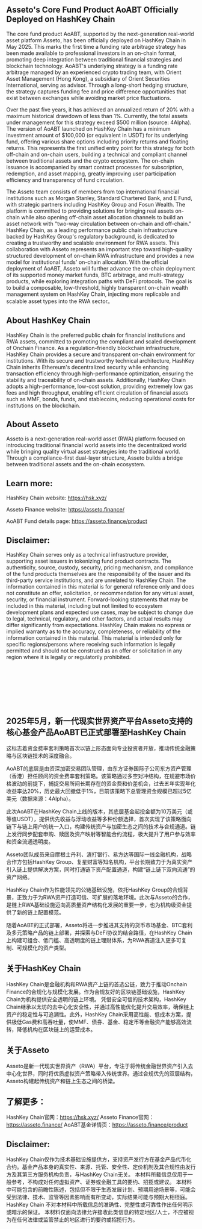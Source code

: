 ## Asseto's Core Fund Product AoABT Officially Deployed on HashKey Chain
The core fund product AoABT, supported by the next-generation real-world asset platform Asseto, has been officially deployed on HashKey Chain in May 2025. This marks the first time a funding rate arbitrage strategy has been made available to professional investors in an on-chain format, promoting deep integration between traditional financial strategies and blockchain technology.
AoABT's underlying strategy is a funding rate arbitrage managed by an experienced crypto trading team, with Orient Asset Management (Hong Kong), a subsidiary of Orient Securities International, serving as advisor. Through a long-short hedging structure, the strategy captures funding fee and price difference opportunities that exist between exchanges while avoiding market price fluctuations. 

Over the past five years, it has achieved an annualized return of 20% with a maximum historical drawdown of less than 1%. Currently, the total assets under management for this strategy exceed $500 million (source: 4Alpha).
The version of AoABT launched on HashKey Chain has a minimum investment amount of $100,000 (or equivalent in USDT) for its underlying fund, offering various share options including priority returns and floating returns. This represents the first unified entry point for this strategy for both off-chain and on-chain users, building a technical and compliant channel between traditional assets and the crypto ecosystem. The on-chain issuance is accompanied by smart contract processes for subscription, redemption, and asset mapping, greatly improving user participation efficiency and transparency of fund circulation.

The Asseto team consists of members from top international financial institutions such as Morgan Stanley, Standard Chartered Bank, and E Fund, with strategic partners including HashKey Group and Fosun Wealth. The platform is committed to providing solutions for bringing real assets on-chain while also opening off-chain asset allocation channels to build an asset network with "two-way circulation between on-chain and off-chain."
HashKey Chain, as a leading performance public chain infrastructure backed by HashKey Group's regulatory background, is dedicated to creating a trustworthy and scalable environment for RWA assets. This collaboration with Asseto represents an important step toward high-quality structured development of on-chain RWA infrastructure and provides a new model for institutional funds' on-chain allocation.
With the official deployment of AoABT, Asseto will further advance the on-chain deployment of its supported money market funds, BTC arbitrage, and multi-strategy products, while exploring integration paths with DeFi protocols. The goal is to build a composable, low-threshold, highly transparent on-chain wealth management system on HashKey Chain, injecting more replicable and scalable asset types into the RWA sector。

## About HashKey Chain
HashKey Chain is the preferred public chain for financial institutions and RWA assets, committed to promoting the compliant and scaled development of Onchain Finance. As a regulation-friendly blockchain infrastructure, HashKey Chain provides a secure and transparent on-chain environment for institutions.
With its secure and trustworthy technical architecture, HashKey Chain inherits Ethereum's decentralized security while enhancing transaction efficiency through high-performance optimization, ensuring the stability and traceability of on-chain assets. Additionally, HashKey Chain adopts a high-performance, low-cost solution, providing extremely low gas fees and high throughput, enabling efficient circulation of financial assets such as MMF, bonds, funds, and stablecoins, reducing operational costs for institutions on the blockchain.

## About Asseto
Asseto is a next-generation real-world asset (RWA) platform focused on introducing traditional financial world assets into the decentralized world while bringing quality virtual asset strategies into the traditional world. Through a compliance-first dual-layer structure, Asseto builds a bridge between traditional assets and the on-chain ecosystem.

## Learn more: 
HashKey Chain website: https://hsk.xyz/

Asseto Finance website: https://asseto.finance/

AoABT Fund details page: https://asseto.finance/product

## Disclaimer: 
HashKey Chain serves only as a technical infrastructure provider, supporting asset issuers in tokenizing fund product contracts. The authenticity, source, custody, security, pricing mechanism, and compliance of the fund products themselves are the responsibility of the issuer and its third-party service institutions, and are unrelated to HashKey Chain.
The information contained in this material is for general reference only and does not constitute an offer, solicitation, or recommendation for any virtual asset, security, or financial instrument.
Forward-looking statements that may be included in this material, including but not limited to ecosystem development plans and expected use cases, may be subject to change due to legal, technical, regulatory, and other factors, and actual results may differ significantly from expectations. HashKey Chain makes no express or implied warranty as to the accuracy, completeness, or reliability of the information contained in this material.
This material is intended only for specific regions/persons where receiving such information is legally permitted and should not be construed as an offer or solicitation in any region where it is legally or regulatorily prohibited.

<br></br>
<br></br>
<br></br>

## 2025年5月，新一代现实世界资产平台Asseto支持的核心基金产品AoABT已正式部署至HashKey Chain

这标志着资金费率套利策略首次以链上形态面向专业投资者开放，推动传统金融策略与区块链技术的深度融合。

AoABT的底层是由资深加密交易团队管理，由东方证券国际子公司东方资产管理（香港）担任顾问的资金费率套利策略。该策略通过多空对冲结构，在规避市场价格波动的前提下，捕捉交易所间长期存在的资金费和价差机会，过去五年实现年化收益率达20%，历史最大回撤低于1%，目前该策略下总管理资金规模已超过5亿美元（数据来源：4Alpha）。

此次AoABT在HashKey Chain上线的版本，其底层基金起投金额为10万美元（或等值USDT），提供优先收益与浮动收益等多种份额选择，首次实现了该策略面向链下与链上用户的统一入口，构建传统资产与加密生态之间的技术与合规通道。链上发行同步配套申购、赎回及资产映射等智能合约流程，极大提升了用户参与效率和资金流通透明度。

Asseto团队成员来自摩根士丹利、渣打银行、易方达等国际一线金融机构，战略合作方包括HashKey Group、复星财富等知名机构，平台长期致力于为真实资产引入链上提供解决方案，同时打通链下资产配置通道，构建“链上链下双向流通”的资产网络。

HashKey Chain作为性能领先的公链基础设施，依托HashKey Group的合规背景，正致力于为RWA资产打造可信、可扩展的落地环境。此次与Asseto的合作，是链上RWA基础设施迈向高质量资产结构化发展的重要一步，也为机构级资金提供了新的链上配置模范。

随着AoABT的正式部署，Asseto将进一步推进其支持的货币市场基金、BTC套利及多元策略产品的链上部署，并探索与DeFi协议的结合路径，在HashKey Chain上构建可组合、低门槛、高透明度的链上理财体系，为RWA赛道注入更多可复制、可规模化的资产类型。

## 关于HashKey Chain
HashKey Chain是金融机构和RWA资产上链的首选公链，致力于推动Onchain Finance的合规化与规模化发展。作为合规友好的区块链基础设施，HashKey Chain为机构提供安全透明的链上环境。
凭借安全可信的技术架构，HashKey Chain继承以太坊的去中心化安全性，并通过高性能优化提升交易效率，确保链上资产的稳定性与可追溯性。此外，HashKey Chain采用高性能、低成本方案，提供极低Gas费和高吞吐量，使MMF、债券、基金、稳定币等金融资产能够高效流转，降低机构在区块链上的运营成本。

## 关于Asseto 
Asseto是新一代现实世界资产（RWA）平台，专注于将传统金融世界资产引入去中心化世界，同时将优质虚拟资产策略带入传统世界。通过合规优先的双层结构，Asseto构建起传统资产和链上生态之间的桥梁。

## 了解更多：
HashKey Chain官网：https://hsk.xyz/
Asseto Finance官网：https://asseto.finance/
AoABT基金详情页：https://asseto.finance/product


## Disclaimer: 
HashKey Chain仅作为技术基础设施提供方，支持资产发行方在基金产品代币化合约。基金产品本身的真实性、来源、托管、安全性、定价机制及其合规性由发行方及其第三方服务机构负责，与HashKey Chain无关。
本材料所载信息仅用于一般参考，不构成对任何虚拟资产、证券或金融工具的要约、招揽或建议。
本材料中可能包含的前瞻性陈述，包括但不限于生态发展计划、预期用途场景等，可能会受到法律、技术、监管等因素影响而有所变动，实际结果可能与预期大相径庭。HashKey Chain 不对本材料中所载信息的准确性、完整性或可靠性作出任何明示或暗示的保证。
本材料仅面向法律允许接收此类信息的特定地区/人士，不应被视为在任何法律或监管禁止的地区进行的要约或招揽行为。
